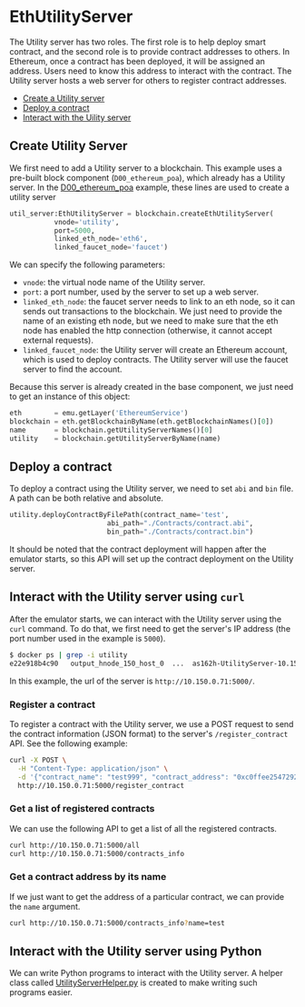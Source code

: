 # EthUtilityServer

The Utility server has two roles. The first role is to help deploy smart contract,
and the second role is to provide contract addresses to others. In Ethereum, once a
contract has been deployed, it will be assigned an address. Users need to
know this address to interact with the contract. The Utility server 
hosts a web server for others to register contract addresses. 

- [Create a Utility server](#create-utility-server)
- [Deploy a contract](#deploy-contract)
- [Interact with the Uility server](#interact-with-server)

<a id="create-utility-server"></a>
## Create Utility Server

We first need to add a Utility server to a blockchain.
This example uses a pre-built block component (`D00_ethereum_poa`), 
which already has a Utility server.
In the [D00_ethereum_poa](../D00_ethereum_poa/) example, these lines are
used to create a utility server


```python
util_server:EthUtilityServer = blockchain.createEthUtilityServer(
           vnode='utility',
           port=5000,
           linked_eth_node='eth6',
           linked_faucet_node='faucet')
```

We can specify the following parameters:
- `vnode`: the virtual node name of the Utility server.
- `port`: a port number, used by the server to set up a web server.
- `linked_eth_node`: the faucet server needs to link to an eth node, so it can
  sends out transactions to the blockchain. We just need to provide the name
  of an existing eth node, but we need to make sure that the eth node
  has enabled the http connection (otherwise, it cannot accept external requests).
- `linked_faucet_node`: the Utility server will create an Ethereum account, which
  is used to deploy contracts. The Utility server will use the faucet server
  to find the account. 

Because this server is already created in the base component,
we just need to get an instance of this object:

```python
eth        = emu.getLayer('EthereumService')
blockchain = eth.getBlockchainByName(eth.getBlockchainNames()[0])
name       = blockchain.getUtilityServerNames()[0]
utility    = blockchain.getUtilityServerByName(name)
```


<a id="deploy-contract"></a>
## Deploy a contract

To deploy a contract using the Utility server, 
we need to set `abi` and `bin` file. A path can be both relative and absolute.

```python
utility.deployContractByFilePath(contract_name='test',
                        abi_path="./Contracts/contract.abi",
                        bin_path="./Contracts/contract.bin")
```

It should be noted that the contract deployment will happen after the emulator
starts, so this API will set up the contract deployment on the Utility server. 


<a id="interact-with-server"></a>
## Interact with the Utility server using `curl`

After the emulator starts, we can interact with the Utility server
using the `curl` command. To do that, 
we first need to get the server's IP address (the 
port number used in the example is `5000`). 

```sh
$ docker ps | grep -i utility
e22e918b4c90   output_hnode_150_host_0  ...  as162h-UtilityServer-10.150.0.71
```

In this example, the url of the server is `http://10.150.0.71:5000/`. 


### Register a contract

To register a contract with the Utility server, we use a POST request
to send the contract information (JSON format) 
to the server's `/register_contract` API. 
See the following example: 

```sh
curl -X POST \
  -H "Content-Type: application/json" \
  -d '{"contract_name": "test999", "contract_address": "0xc0ffee254729296a45a3885639AC7E10F9d54979"}' \
  http://10.150.0.71:5000/register_contract
```

### Get a list of registered contracts

We can use the following API to get a list of all the registered contracts. 

```sh
curl http://10.150.0.71:5000/all
curl http://10.150.0.71:5000/contracts_info
```


### Get a contract address by its name

If we just want to get the address of a particular contract, we can provide
the `name` argument. 

```sh
curl http://10.150.0.71:5000/contracts_info?name=test
```


## Interact with the Utility server using Python

We can write Python programs to interact with the Utility server.
A helper class 
called [UtilityServerHelper.py](../../../library/blockchain/UtilityServerHelper.py) 
is created to make writing such programs easier. 
